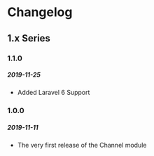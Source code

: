 # Changelog

## 1.x Series

### 1.1.0
##### 2019-11-25

- Added Laravel 6 Support

### 1.0.0
##### 2019-11-11

- The very first release of the Channel module

